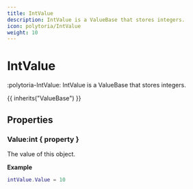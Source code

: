 ```yaml
---
title: IntValue
description: IntValue is a ValueBase that stores integers.
icon: polytoria/IntValue
weight: 10
---
```


# IntValue

:polytoria-IntValue: IntValue is a ValueBase that stores integers.

{{ inherits("ValueBase") }}

## Properties

### Value:int { property }

The value of this object.

**Example**

```lua
intValue.Value = 10
```
